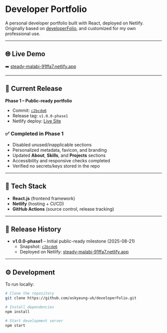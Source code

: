 # Developer Portfolio

A personal developer portfolio built with React, deployed on Netlify.  
Originally based on [developerFolio](https://github.com/saadpasta/developerFolio), and customized for my own professional use.

---

## 🌐 Live Demo
➡️ [steady-malabi-91ffa7.netlify.app](https://steady-malabi-91ffa7.netlify.app/)

---

## 📌 Current Release
**Phase 1 – Public-ready portfolio**  
- Commit: [`c2bcde6`](https://github.com/askyeung-uk/developerFolio/commit/c2bcde6ac8ae271cec8c26dc033877bbc887b3ee)  
- Release tag: `v1.0.0-phase1`  
- Netlify deploy: [Live Site](https://steady-malabi-91ffa7.netlify.app/)

### ✅ Completed in Phase 1
- Disabled unused/inapplicable sections  
- Personalized metadata, favicon, and branding  
- Updated **About**, **Skills**, and **Projects** sections  
- Accessibility and responsive checks completed  
- Verified no secrets/keys stored in the repo  

---

## 🚀 Tech Stack
- **React.js** (frontend framework)  
- **Netlify** (hosting + CI/CD)  
- **GitHub Actions** (source control, release tracking)  

---

## 📖 Release History
- **v1.0.0-phase1** – Initial public-ready milestone (2025-08-21)  
  - Snapshot: [`c2bcde6`](https://github.com/askyeung-uk/developerFolio/commit/c2bcde6ac8ae271cec8c26dc033877bbc887b3ee)  
  - Deployed on Netlify: [steady-malabi-91ffa7.netlify.app](https://steady-malabi-91ffa7.netlify.app/)

---

## ⚙️ Development
To run locally:
```bash
# Clone the repository
git clone https://github.com/askyeung-uk/developerFolio.git

# Install dependencies
npm install

# Start development server
npm start
